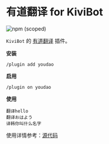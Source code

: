 # 有道翻译 for KiviBot

![npm (scoped)](https://img.shields.io/npm/v/kivibot-plugin-youdao?color=527dec&label=kivibot-plugin-youdao&style=flat-square)

`KiviBot` 的 [有道翻译](https://fanyi.youdao.com/) 插件。

**安装**

```shell
/plugin add youdao
```

**启用**

```shell
/plugin on youdao
```

**使用**

```shell
翻译hello
翻译おはよう
译韩你叫什么名字
```

使用详情参考：[源代码](https://github.com/KiviBotLab/kivibot-plugin-youdao/blob/main/src/index.ts#L7-L25)